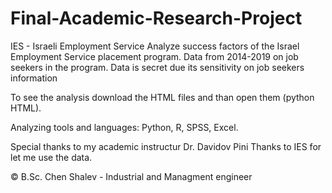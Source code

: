 # Final-Academic-Research-Project

IES - Israeli Employment Service
Analyze success factors of the Israel Employment Service placement program.
Data from 2014-2019 on job seekers in the program.
Data is secret due its sensitivity on job seekers information

To see the analysis download the HTML files and than open them (python HTML).

Analyzing tools and languages:
Python, R, SPSS, Excel.

Special thanks to my academic instructur Dr. Davidov Pini
Thanks to IES for let me use the data.

© B.Sc. Chen Shalev - Industrial and Managment engineer

